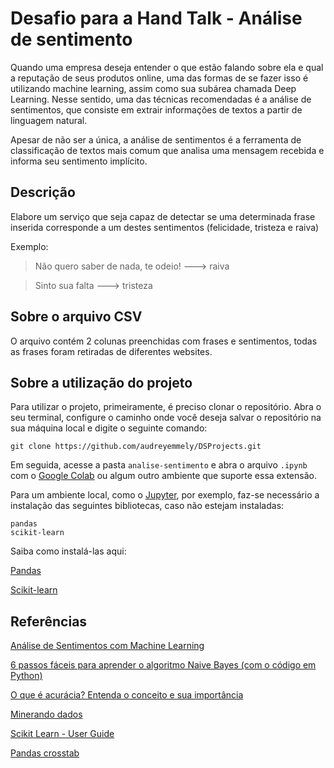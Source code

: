 # Desafio para a Hand Talk - Análise de sentimento
Quando uma empresa deseja entender o que estão falando sobre ela e qual a reputação de seus produtos online, uma das formas de se fazer isso é utilizando machine learning, assim como sua subárea chamada Deep Learning. Nesse sentido, uma das técnicas recomendadas é a análise de sentimentos, que consiste em extrair informações de textos a partir de linguagem natural.

Apesar de não ser a única, a análise de sentimentos é a ferramenta de classificação de textos mais comum que analisa uma mensagem recebida e informa seu sentimento implícito. 

## Descrição
Elabore um serviço que seja capaz de detectar se uma determinada frase inserida corresponde a um destes sentimentos (felicidade, tristeza e raiva)

Exemplo:

> Não quero saber de nada, te odeio! ---> raiva

> Sinto sua falta ---> tristeza

## Sobre o arquivo CSV
O arquivo contém 2 colunas preenchidas com frases e sentimentos, todas as frases foram retiradas de diferentes websites.

## Sobre a utilização do projeto
Para utilizar o projeto, primeiramente, é preciso clonar o repositório. Abra o seu terminal, configure o caminho onde você deseja salvar o repositório na sua máquina local e digite o seguinte comando:

`git clone https://github.com/audreyemmely/DSProjects.git`

Em seguida, acesse a pasta `analise-sentimento` e abra o arquivo `.ipynb` com o [Google Colab](https://colab.research.google.com/) ou algum outro ambiente que suporte essa extensão.

Para um ambiente local, como o [Jupyter](https://jupyter.org/install), por exemplo, faz-se necessário a instalação das seguintes bibliotecas, caso não estejam instaladas:
```
pandas
scikit-learn
```
Saiba como instalá-las aqui:

[Pandas](https://pandas.pydata.org/docs/getting_started/install.html)

[Scikit-learn](https://scikit-learn.org/stable/install.html)

## Referências
[Análise de Sentimentos com Machine Learning](https://www.datageeks.com.br/analise-de-sentimentos/)

[6 passos fáceis para aprender o algoritmo Naive Bayes (com o código em Python)](https://www.vooo.pro/insights/6-passos-faceis-para-aprender-o-algoritmo-naive-bayes-com-o-codigo-em-python/#:~:text=Existem%20tr%C3%AAs%20tipos%20de%20modelo,problema%20de%20classifica%C3%A7%C3%A3o%20de%20texto.)

[O que é acurácia? Entenda o conceito e sua importância](https://blog.idwall.co/o-que-e-acuracia/)

[Minerando dados](https://github.com/minerandodados/mdrepo/blob/master/Classifica%C3%A7%C3%A3o_tweets.ipynb)

[Scikit Learn - User Guide](https://scikit-learn.org/stable/user_guide.html)

[Pandas crosstab](https://pandas.pydata.org/pandas-docs/stable/reference/api/pandas.crosstab.html)
